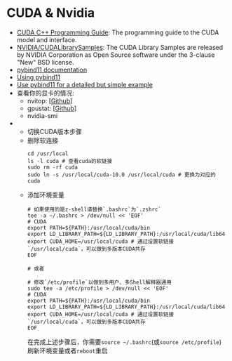 # CUDA & Nvidia

- [CUDA C++ Programming Guide](https://docs.nvidia.com/cuda/cuda-c-programming-guide/index.html): The programming guide to the CUDA model and interface.
- [NVIDIA/CUDALibrarySamples](https://github.com/NVIDIA/CUDALibrarySamples): The CUDA Library Samples are released by NVIDIA Corporation as Open Source software under the 3-clause "New" BSD license.
- [pybind11 documentation](https://pybind11.readthedocs.io/en/stable/basics.html)
- [Using pybind11](https://people.duke.edu/~ccc14/sta-663-2016/18G_C++_Python_pybind11.html)
- [Use pybind11 for a detailed but simple example](https://iamsorush.com/posts/pybind11-robot/)
- 查看你的显卡的情况:
  - nvitop: [[Github](https://github.com/XuehaiPan/nvitop)]
  - gpustat: [[Github](https://github.com/wookayin/gpustat)]
  - nvidia-smi
- - 切换CUDA版本步骤
  - 删除软连接
    ```shell
    cd /usr/local
    ls -l cuda # 查看cuda的软链接
    sudo rm -rf cuda
    sudo ln -s /usr/local/cuda-10.0 /usr/local/cuda # 更换为对应的cuda
    ```
  - 添加环境变量
    ```shell
    # 如果使用的是z-shell请替换`.bashrc`为`.zshrc`
    tee -a ~/.bashrc > /dev/null << 'EOF'
    # CUDA
    export PATH=${PATH}:/usr/local/cuda/bin
    export LD_LIBRARY_PATH=${LD_LIBRARY_PATH}:/usr/local/cuda/lib64
    export CUDA_HOME=/usr/local/cuda # 通过设置软链接`/usr/local/cuda`，可以做到多版本CUDA共存
    EOF
    
    # 或者
    
    # 修改`/etc/profile`以做到多用户、多Shell解释器通用
    sudo tee -a /etc/profile > /dev/null << 'EOF'
    # CUDA
    export PATH=${PATH}:/usr/local/cuda/bin
    export LD_LIBRARY_PATH=${LD_LIBRARY_PATH}:/usr/local/cuda/lib64
    export CUDA_HOME=/usr/local/cuda # 通过设置软链接`/usr/local/cuda`，可以做到多版本CUDA共存
    EOF
    ```
    在完成上述步骤后，你需要`source ~/.bashrc`(或`source /etc/profile`)刷新环境变量或者`reboot`重启

